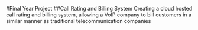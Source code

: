 #Final Year Project
##Call Rating and Billing System
Creating a cloud hosted call rating and billing system, allowing a VoIP company to bill customers in a similar manner as traditional telecommunication companies
